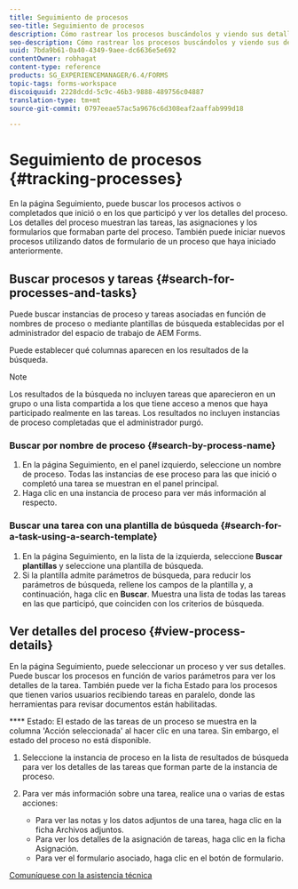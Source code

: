 ```yaml
---
title: Seguimiento de procesos
seo-title: Seguimiento de procesos
description: Cómo rastrear los procesos buscándolos y viendo sus detalles.
seo-description: Cómo rastrear los procesos buscándolos y viendo sus detalles.
uuid: 7bda9b61-0a40-4349-9aee-dc6636e5e692
contentOwner: robhagat
content-type: reference
products: SG_EXPERIENCEMANAGER/6.4/FORMS
topic-tags: forms-workspace
discoiquuid: 2228dcdd-5c9c-46b3-9888-489756c04887
translation-type: tm+mt
source-git-commit: 0797eeae57ac5a9676c6d308eaf2aaffab999d18

---
```



# Seguimiento de procesos {#tracking-processes}

En la página Seguimiento, puede buscar los procesos activos o completados que inició o en los que participó y ver los detalles del proceso. Los detalles del proceso muestran las tareas, las asignaciones y los formularios que formaban parte del proceso. También puede iniciar nuevos procesos utilizando datos de formulario de un proceso que haya iniciado anteriormente.

## Buscar procesos y tareas {#search-for-processes-and-tasks}

Puede buscar instancias de proceso y tareas asociadas en función de nombres de proceso o mediante plantillas de búsqueda establecidas por el administrador del espacio de trabajo de AEM Forms.

Puede establecer qué columnas aparecen en los resultados de la búsqueda.

>[!NOTE]
>
>Los resultados de la búsqueda no incluyen tareas que aparecieron en un grupo o una lista compartida a los que tiene acceso a menos que haya participado realmente en las tareas. Los resultados no incluyen instancias de proceso completadas que el administrador purgó.

### Buscar por nombre de proceso {#search-by-process-name}

1. En la página Seguimiento, en el panel izquierdo, seleccione un nombre de proceso. Todas las instancias de ese proceso para las que inició o completó una tarea se muestran en el panel principal.
1. Haga clic en una instancia de proceso para ver más información al respecto.

### Buscar una tarea con una plantilla de búsqueda {#search-for-a-task-using-a-search-template}

1. En la página Seguimiento, en la lista de la izquierda, seleccione **Buscar plantillas** y seleccione una plantilla de búsqueda.
1. Si la plantilla admite parámetros de búsqueda, para reducir los parámetros de búsqueda, rellene los campos de la plantilla y, a continuación, haga clic en **Buscar**. Muestra una lista de todas las tareas en las que participó, que coinciden con los criterios de búsqueda.

## Ver detalles del proceso {#view-process-details}

En la página Seguimiento, puede seleccionar un proceso y ver sus detalles. Puede buscar los procesos en función de varios parámetros para ver los detalles de la tarea. También puede ver la ficha Estado para los procesos que tienen varios usuarios recibiendo tareas en paralelo, donde las herramientas para revisar documentos están habilitadas.

**** Estado: El estado de las tareas de un proceso se muestra en la columna &#39;Acción seleccionada&#39; al hacer clic en una tarea. Sin embargo, el estado del proceso no está disponible.

1. Seleccione la instancia de proceso en la lista de resultados de búsqueda para ver los detalles de las tareas que forman parte de la instancia de proceso.
1. Para ver más información sobre una tarea, realice una o varias de estas acciones:

   * Para ver las notas y los datos adjuntos de una tarea, haga clic en la ficha Archivos adjuntos.
   * Para ver los detalles de la asignación de tareas, haga clic en la ficha Asignación.
   * Para ver el formulario asociado, haga clic en el botón de formulario.

[Comuníquese con la asistencia técnica](https://www.adobe.com/account/sign-in.supportportal.html)
